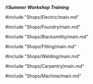#***Summer Workshop Training***

#include "Shops/Electric/main.md"

#include "Shops/Foundry/main.md"

#include "Shops/Blacksmithy/main.md"

#include "Shops/Fitting/main.md"

#include "Shops/Welding/main.md"

#include "Shops/Carpentry/main.md"

#include "Shops/Machine/main.md"
